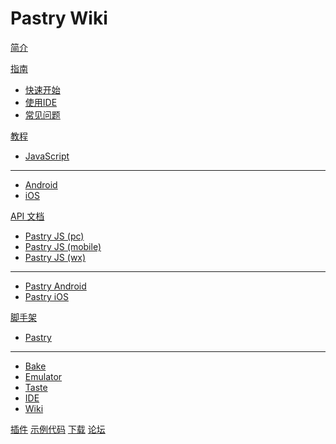# Pastry Wiki

[简介](index.md)

[指南]()

  * [快速开始](quickstart.md)
  * [使用IDE](ide.md)
  * [常见问题](faq.md)

[教程]()

  * [JavaScript](tutorials/pastry-js.md)
  - - - -
  * [Android](tutorials/pastry-android.md)
  * [iOS](tutorials/pastry-ios.md)

[API 文档]()

  * [Pastry JS (pc)](pastry-doc/1.0.0/pc/index.html)
  * [Pastry JS (mobile)](pastry-doc/1.0.0/mobile/index.html)
  * [Pastry JS (wx)](pastry-doc/1.0.0/wx/index.html)
  - - - -
  * [Pastry Android](pastry-doc/1.0.0/android/index.html)
  * [Pastry iOS](pastry-doc/1.0.0/ios/index.html)
      
[脚手架]()

  * [Pastry](cli/cli.md)
  - - - -
  * [Bake](cli/bake.md)
  * [Emulator](cli/emulator.md)
  * [Taste](cli/taste.md)
  * [IDE](cli/ide.md)
  * [Wiki](cli/wiki.md)
  
[插件](plugins.md)
[示例代码](examples.md)
[下载](download.md)
[论坛](forum.md)


<!-- counter pixel for counting visitors -->
<!-- <img src="http://stats.markdown.io/mdwiki_info.gif" style="display:none;"/> -->

<script type="text/javascript">

  var _gaq = _gaq || [];
  _gaq.push(['_setAccount', 'UA-44627253-1']);
  _gaq.push(['_trackPageview']);

  (function() {
    var ga = document.createElement('script'); ga.type = 'text/javascript'; ga.async = true;
    ga.src = ('https:' == document.location.protocol ? 'https://ssl' : 'http://www') + '.google-analytics.com/ga.js';
    var s = document.getElementsByTagName('script')[0]; s.parentNode.insertBefore(ga, s);
  })();

</script>
